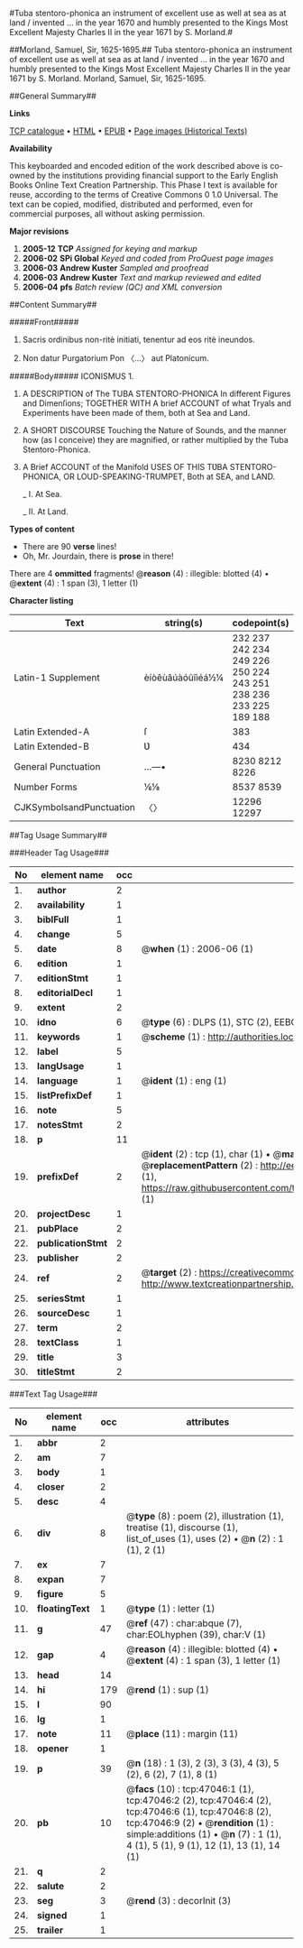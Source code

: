 #Tuba stentoro-phonica an instrument of excellent use as well at sea as at land / invented ... in the year 1670 and humbly presented to the Kings Most Excellent Majesty Charles II in the year 1671 by S. Morland.#

##Morland, Samuel, Sir, 1625-1695.##
Tuba stentoro-phonica an instrument of excellent use as well at sea as at land / invented ... in the year 1670 and humbly presented to the Kings Most Excellent Majesty Charles II in the year 1671 by S. Morland.
Morland, Samuel, Sir, 1625-1695.

##General Summary##

**Links**

[TCP catalogue](http://www.ota.ox.ac.uk/tcp/)  • 
[HTML](http://tei.it.ox.ac.uk/tcp/Texts-HTML/free/A51/A51386.html)  • 
[EPUB](http://tei.it.ox.ac.uk/tcp/Texts-EPUB/free/A51/A51386.epub) • 
[Page images (Historical Texts)](https://data.historicaltexts.jisc.ac.uk/view?pubId=eebo-11240314e&pageId=eebo-11240314e-47046-1)

**Availability**

This keyboarded and encoded edition of the
	       work described above is co-owned by the institutions
	       providing financial support to the Early English Books
	       Online Text Creation Partnership. This Phase I text is
	       available for reuse, according to the terms of Creative
	       Commons 0 1.0 Universal. The text can be copied,
	       modified, distributed and performed, even for
	       commercial purposes, all without asking permission.

**Major revisions**

1. __2005-12__ __TCP__ *Assigned for keying and markup*
1. __2006-02__ __SPi Global__ *Keyed and coded from ProQuest page images*
1. __2006-03__ __Andrew Kuster__ *Sampled and proofread*
1. __2006-03__ __Andrew Kuster__ *Text and markup reviewed and edited*
1. __2006-04__ __pfs__ *Batch review (QC) and XML conversion*

##Content Summary##

#####Front#####

1. Sacris ordinibus non-ritè initiati, tenentur ad eos ritè ineundos.

1. Non datur Purgatorium Pon 〈…〉 aut Platonicum.

#####Body#####
ICONISMUS 1.
1. A DESCRIPTION of The TUBA STENTORO-PHONICA In different Figures and Dimenſions; TOGETHER WITH A brief ACCOUNT of what Tryals and Experiments have been made of them, both at Sea and Land.

1. A SHORT DISCOURSE Touching the Nature of Sounds, and the manner how (as I conceive) they are magnified, or rather multiplied by the Tuba Stentoro-Phonica.

1. A Brief ACCOUNT of the Manifold USES OF THIS TƲBA STENTORO-PHONICA, OR LOUD-SPEAKING-TRUMPET, Both at SEA, and LAND.

    _ I. At Sea.

    _ II. At Land.

**Types of content**

  * There are 90 **verse** lines!
  * Oh, Mr. Jourdain, there is **prose** in there!

There are 4 **ommitted** fragments! 
 @__reason__ (4) : illegible: blotted (4)  •  @__extent__ (4) : 1 span (3), 1 letter (1)

**Character listing**


|Text|string(s)|codepoint(s)|
|---|---|---|
|Latin-1 Supplement|èíòêùâúàóûîìéá½¼|232 237 242 234 249 226 250 224 243 251 238 236 233 225 189 188|
|Latin Extended-A|ſ|383|
|Latin Extended-B|Ʋ|434|
|General Punctuation|…—•|8230 8212 8226|
|Number Forms|⅙⅛|8537 8539|
|CJKSymbolsandPunctuation|〈〉|12296 12297|

##Tag Usage Summary##

###Header Tag Usage###

|No|element name|occ|attributes|
|---|---|---|---|
|1.|__author__|2||
|2.|__availability__|1||
|3.|__biblFull__|1||
|4.|__change__|5||
|5.|__date__|8| @__when__ (1) : 2006-06 (1)|
|6.|__edition__|1||
|7.|__editionStmt__|1||
|8.|__editorialDecl__|1||
|9.|__extent__|2||
|10.|__idno__|6| @__type__ (6) : DLPS (1), STC (2), EEBO-CITATION (1), OCLC (1), VID (1)|
|11.|__keywords__|1| @__scheme__ (1) : http://authorities.loc.gov/ (1)|
|12.|__label__|5||
|13.|__langUsage__|1||
|14.|__language__|1| @__ident__ (1) : eng (1)|
|15.|__listPrefixDef__|1||
|16.|__note__|5||
|17.|__notesStmt__|2||
|18.|__p__|11||
|19.|__prefixDef__|2| @__ident__ (2) : tcp (1), char (1)  •  @__matchPattern__ (2) : ([0-9\-]+):([0-9IVX]+) (1), (.+) (1)  •  @__replacementPattern__ (2) : http://eebo.chadwyck.com/downloadtiff?vid=$1&page=$2 (1), https://raw.githubusercontent.com/textcreationpartnership/Texts/master/tcpchars.xml#$1 (1)|
|20.|__projectDesc__|1||
|21.|__pubPlace__|2||
|22.|__publicationStmt__|2||
|23.|__publisher__|2||
|24.|__ref__|2| @__target__ (2) : https://creativecommons.org/publicdomain/zero/1.0/ (1), http://www.textcreationpartnership.org/docs/. (1)|
|25.|__seriesStmt__|1||
|26.|__sourceDesc__|1||
|27.|__term__|2||
|28.|__textClass__|1||
|29.|__title__|3||
|30.|__titleStmt__|2||


###Text Tag Usage###

|No|element name|occ|attributes|
|---|---|---|---|
|1.|__abbr__|2||
|2.|__am__|7||
|3.|__body__|1||
|4.|__closer__|2||
|5.|__desc__|4||
|6.|__div__|8| @__type__ (8) : poem (2), illustration (1), treatise (1), discourse (1), list_of_uses (1), uses (2)  •  @__n__ (2) : 1 (1), 2 (1)|
|7.|__ex__|7||
|8.|__expan__|7||
|9.|__figure__|5||
|10.|__floatingText__|1| @__type__ (1) : letter (1)|
|11.|__g__|47| @__ref__ (47) : char:abque (7), char:EOLhyphen (39), char:V (1)|
|12.|__gap__|4| @__reason__ (4) : illegible: blotted (4)  •  @__extent__ (4) : 1 span (3), 1 letter (1)|
|13.|__head__|14||
|14.|__hi__|179| @__rend__ (1) : sup (1)|
|15.|__l__|90||
|16.|__lg__|1||
|17.|__note__|11| @__place__ (11) : margin (11)|
|18.|__opener__|1||
|19.|__p__|39| @__n__ (18) : 1 (3), 2 (3), 3 (3), 4 (3), 5 (2), 6 (2), 7 (1), 8 (1)|
|20.|__pb__|10| @__facs__ (10) : tcp:47046:1 (1), tcp:47046:2 (2), tcp:47046:4 (2), tcp:47046:6 (1), tcp:47046:8 (2), tcp:47046:9 (2)  •  @__rendition__ (1) : simple:additions (1)  •  @__n__ (7) : 1 (1), 4 (1), 5 (1), 9 (1), 12 (1), 13 (1), 14 (1)|
|21.|__q__|2||
|22.|__salute__|2||
|23.|__seg__|3| @__rend__ (3) : decorInit (3)|
|24.|__signed__|1||
|25.|__trailer__|1||
